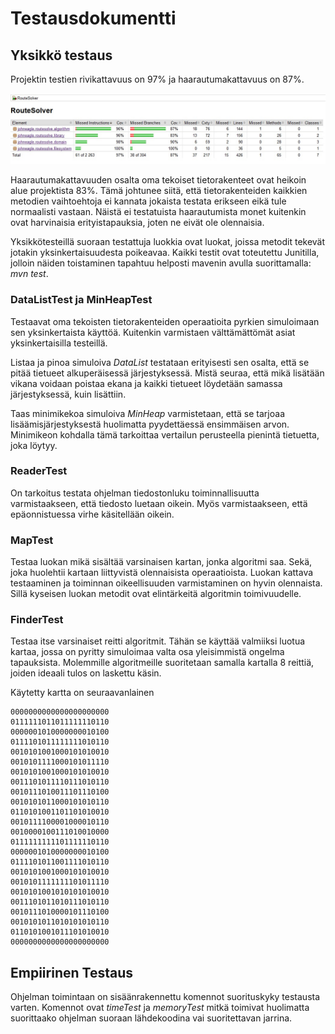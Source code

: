 # Testausdokumentti

## Yksikkö testaus

Projektin testien rivikattavuus on 97% ja haarautumakattavuus on 87%. 

![testikattavuus](kuvat/testikattavuus.jpg)

Haarautumakattavuuden osalta oma tekoiset tietorakenteet ovat heikoin alue projektista 83%. Tämä johtunee siitä, että tietorakenteiden kaikkien metodien vaihtoehtoja ei kannata jokaista testata erikseen eikä tule normaalisti vastaan. Näistä ei testatuista haarautumista monet kuitenkin ovat harvinaisia erityistapauksia, joten ne eivät ole olennaisia. 

Yksikkötesteillä suoraan testattuja luokkia ovat luokat, joissa metodit tekevät jotakin yksinkertaisuudesta poikeavaa. Kaikki testit ovat toteutettu Junitilla, jolloin näiden toistaminen tapahtuu helposti mavenin avulla suorittamalla: _mvn test_.

### DataListTest ja MinHeapTest

Testaavat oma tekoisten tietorakenteiden operaatioita pyrkien simuloimaan sen yksinkertaista käyttöä. Kuitenkin varmistaen välttämättömät asiat yksinkertaisilla testeillä. 

Listaa ja pinoa simuloiva _DataList_ testataan erityisesti sen osalta, että se pitää tietueet alkuperäisessä järjestyksessä. Mistä seuraa, että mikä lisätään vikana voidaan poistaa ekana ja kaikki tietueet löydetään samassa järjestyksessä, kuin lisättiin. 

Taas minimikekoa simuloiva _MinHeap_ varmistetaan, että se tarjoaa lisäämisjärjestyksestä huolimatta pyydettäessä ensimmäisen arvon. Minimikeon kohdalla tämä tarkoittaa vertailun perusteella pienintä tietuetta, joka löytyy. 

### ReaderTest

On tarkoitus testata ohjelman tiedostonluku toiminnallisuutta varmistaakseen, että tiedosto luetaan oikein. Myös varmistaakseen, että epäonnistuessa virhe käsitellään oikein. 

### MapTest

Testaa luokan mikä sisältää varsinaisen kartan, jonka algoritmi saa. Sekä, joka huolehtii kartaan liittyvistä olennaisista operaatioista. Luokan kattava testaaminen ja toiminnan oikeellisuuden varmistaminen on hyvin olennaista. Sillä kyseisen luokan metodit ovat elintärkeitä algoritmin toimivuudelle. 

### FinderTest

Testaa itse varsinaiset reitti algoritmit. Tähän se käyttää valmiiksi luotua kartaa, jossa on pyritty simuloimaa valta osa yleisimmistä ongelma tapauksista. Molemmille algoritmeille suoritetaan samalla kartalla 8 reittiä, joiden ideaali tulos on laskettu käsin.

Käytetty kartta on seuraavanlainen

```
0000000000000000000000
0111111011011111110110
0000001010000000010100
0111101011111111010110
0010101001000101010010
0010101111000101011110
0010101001000101010010
0011101011110111010110
0010111010011101110100
0010101011000101010110
0110101001101101010010
0010111100001000010110
0010000100111010010000
0111111111101111110110
0000001010000000010100
0111101011001111010110
0010101001000101010010
0010101111111101011110
0010101001010101010010
0011101011010111010110
0010111010000101110100
0010101011010101010110
0110101001011101010010
0000000000000000000000
```

## Empiirinen Testaus

Ohjelman toimintaan on sisäänrakennettu komennot suorituskyky testausta varten. Komennot ovat _timeTest_ ja _memoryTest_ mitkä toimivat huolimatta suorittaako ohjelman suoraan lähdekoodina vai suoritettavan jarrina. 

